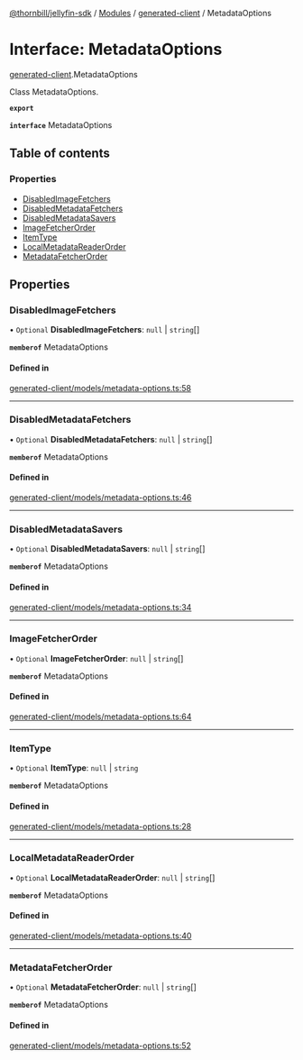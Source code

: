 [@thornbill/jellyfin-sdk](../README.md) / [Modules](../modules.md) / [generated-client](../modules/generated_client.md) / MetadataOptions

# Interface: MetadataOptions

[generated-client](../modules/generated_client.md).MetadataOptions

Class MetadataOptions.

**`export`**

**`interface`** MetadataOptions

## Table of contents

### Properties

- [DisabledImageFetchers](generated_client.MetadataOptions.md#disabledimagefetchers)
- [DisabledMetadataFetchers](generated_client.MetadataOptions.md#disabledmetadatafetchers)
- [DisabledMetadataSavers](generated_client.MetadataOptions.md#disabledmetadatasavers)
- [ImageFetcherOrder](generated_client.MetadataOptions.md#imagefetcherorder)
- [ItemType](generated_client.MetadataOptions.md#itemtype)
- [LocalMetadataReaderOrder](generated_client.MetadataOptions.md#localmetadatareaderorder)
- [MetadataFetcherOrder](generated_client.MetadataOptions.md#metadatafetcherorder)

## Properties

### DisabledImageFetchers

• `Optional` **DisabledImageFetchers**: ``null`` \| `string`[]

**`memberof`** MetadataOptions

#### Defined in

[generated-client/models/metadata-options.ts:58](https://github.com/thornbill/jellyfin-sdk-typescript/blob/029620a/src/generated-client/models/metadata-options.ts#L58)

___

### DisabledMetadataFetchers

• `Optional` **DisabledMetadataFetchers**: ``null`` \| `string`[]

**`memberof`** MetadataOptions

#### Defined in

[generated-client/models/metadata-options.ts:46](https://github.com/thornbill/jellyfin-sdk-typescript/blob/029620a/src/generated-client/models/metadata-options.ts#L46)

___

### DisabledMetadataSavers

• `Optional` **DisabledMetadataSavers**: ``null`` \| `string`[]

**`memberof`** MetadataOptions

#### Defined in

[generated-client/models/metadata-options.ts:34](https://github.com/thornbill/jellyfin-sdk-typescript/blob/029620a/src/generated-client/models/metadata-options.ts#L34)

___

### ImageFetcherOrder

• `Optional` **ImageFetcherOrder**: ``null`` \| `string`[]

**`memberof`** MetadataOptions

#### Defined in

[generated-client/models/metadata-options.ts:64](https://github.com/thornbill/jellyfin-sdk-typescript/blob/029620a/src/generated-client/models/metadata-options.ts#L64)

___

### ItemType

• `Optional` **ItemType**: ``null`` \| `string`

**`memberof`** MetadataOptions

#### Defined in

[generated-client/models/metadata-options.ts:28](https://github.com/thornbill/jellyfin-sdk-typescript/blob/029620a/src/generated-client/models/metadata-options.ts#L28)

___

### LocalMetadataReaderOrder

• `Optional` **LocalMetadataReaderOrder**: ``null`` \| `string`[]

**`memberof`** MetadataOptions

#### Defined in

[generated-client/models/metadata-options.ts:40](https://github.com/thornbill/jellyfin-sdk-typescript/blob/029620a/src/generated-client/models/metadata-options.ts#L40)

___

### MetadataFetcherOrder

• `Optional` **MetadataFetcherOrder**: ``null`` \| `string`[]

**`memberof`** MetadataOptions

#### Defined in

[generated-client/models/metadata-options.ts:52](https://github.com/thornbill/jellyfin-sdk-typescript/blob/029620a/src/generated-client/models/metadata-options.ts#L52)
